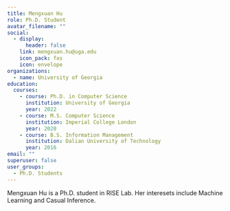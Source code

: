 ```yaml
---
title: Mengxuan Hu
role: Ph.D. Student
avatar_filename: ""
social:
  - display:
      header: false
    link: mengxuan.hu@uga.edu
    icon_pack: fas
    icon: envelope
organizations:
  - name: University of Georgia
education:
  courses:
    - course: Ph.D. in Computer Science
      institution: University of Georgia
      year: 2022
    - course: M.S. Computer Science
      institution: Imperial College London
      year: 2020
    - course: B.S. Information Management
      institution: Dalian University of Technology
      year: 2016
email: ""
superuser: false
user_groups:
  - Ph.D. Students
---
```

Mengxuan Hu is a Ph.D. student in RISE Lab. Her interesets include Machine Learning and Casual Inference.